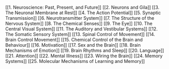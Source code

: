 [[1. Neuroscience: Past, Present, and Future]]
[[2. Neurons and Gila]]
[[3. The Neuronal Membrane at Rest]]
[[4. The Action Potential]]
[[5. Synaptic Transmission]]
[[6. Neurotransmitter System]]
[[7. The Structure of the Nervous System]]
[[8. The Chemical Senses]]
[[9. The Eye]]
[[10. The Central Visual System]]
[[11. The Auditory and Vestibular Systems]]
[[12. The Somatic Sensory System]]
[[13. Spinal Control of Movement]]
[[14. Brain Control Movement]]
[[15. Chemical Control of the Brain and Behaviour]]
[[16. Motivation]]
[[17. Sex and the Brain]]
[[18. Brain Mechanisms of Emotion]]
[[19. Brain Rhythms and Sleep]]
[[20. Language]]
[[21. Attention]]
[[22. Mental Illness]]
[[23. Wiring the Brain]]
[[24. Memory Systems]]
[[25. Molecular Mechanisms of Learning and Memory]]
